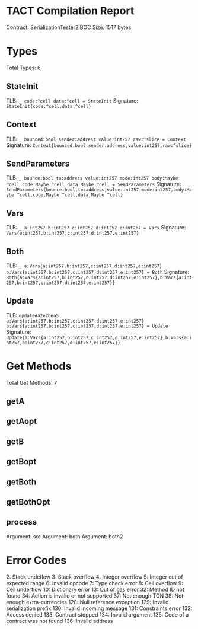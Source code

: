 # TACT Compilation Report
Contract: SerializationTester2
BOC Size: 1517 bytes

# Types
Total Types: 6

## StateInit
TLB: `_ code:^cell data:^cell = StateInit`
Signature: `StateInit{code:^cell,data:^cell}`

## Context
TLB: `_ bounced:bool sender:address value:int257 raw:^slice = Context`
Signature: `Context{bounced:bool,sender:address,value:int257,raw:^slice}`

## SendParameters
TLB: `_ bounce:bool to:address value:int257 mode:int257 body:Maybe ^cell code:Maybe ^cell data:Maybe ^cell = SendParameters`
Signature: `SendParameters{bounce:bool,to:address,value:int257,mode:int257,body:Maybe ^cell,code:Maybe ^cell,data:Maybe ^cell}`

## Vars
TLB: `_ a:int257 b:int257 c:int257 d:int257 e:int257 = Vars`
Signature: `Vars{a:int257,b:int257,c:int257,d:int257,e:int257}`

## Both
TLB: `_ a:Vars{a:int257,b:int257,c:int257,d:int257,e:int257} b:Vars{a:int257,b:int257,c:int257,d:int257,e:int257} = Both`
Signature: `Both{a:Vars{a:int257,b:int257,c:int257,d:int257,e:int257},b:Vars{a:int257,b:int257,c:int257,d:int257,e:int257}}`

## Update
TLB: `update#a2e2bea5 a:Vars{a:int257,b:int257,c:int257,d:int257,e:int257} b:Vars{a:int257,b:int257,c:int257,d:int257,e:int257} = Update`
Signature: `Update{a:Vars{a:int257,b:int257,c:int257,d:int257,e:int257},b:Vars{a:int257,b:int257,c:int257,d:int257,e:int257}}`

# Get Methods
Total Get Methods: 7

## getA

## getAopt

## getB

## getBopt

## getBoth

## getBothOpt

## process
Argument: src
Argument: both
Argument: both2

# Error Codes
2: Stack undeflow
3: Stack overflow
4: Integer overflow
5: Integer out of expected range
6: Invalid opcode
7: Type check error
8: Cell overflow
9: Cell underflow
10: Dictionary error
13: Out of gas error
32: Method ID not found
34: Action is invalid or not supported
37: Not enough TON
38: Not enough extra-currencies
128: Null reference exception
129: Invalid serialization prefix
130: Invalid incoming message
131: Constraints error
132: Access denied
133: Contract stopped
134: Invalid argument
135: Code of a contract was not found
136: Invalid address